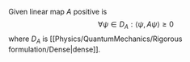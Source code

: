 Given linear map $A$ positive is 
$$
\forall\psi\in\mathit{D}_A:\langle\psi,A\psi\rangle \geq 0
$$
where $\mathit{D}_A$ is [[Physics/QuantumMechanics/Rigorous formulation/Dense|dense]].